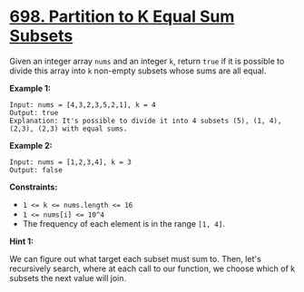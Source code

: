 # [698. Partition to K Equal Sum Subsets](https://leetcode.com/problems/partition-to-k-equal-sum-subsets/)

Given an integer array `nums` and an integer `k`, return `true` if it is possible to divide this array into `k` non-empty subsets whose sums are all equal.

**Example 1:**

    Input: nums = [4,3,2,3,5,2,1], k = 4
    Output: true
    Explanation: It's possible to divide it into 4 subsets (5), (1, 4), (2,3), (2,3) with equal sums.

**Example 2:**

    Input: nums = [1,2,3,4], k = 3
    Output: false

**Constraints:**

-   `1 <= k <= nums.length <= 16`
-   `1 <= nums[i] <= 10^4`
-   The frequency of each element is in the range `[1, 4]`.

**Hint 1:**

We can figure out what target each subset must sum to. Then, let's recursively search, where at each call to our function, we choose which of k subsets the next value will join.
